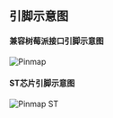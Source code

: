 ## 引脚示意图

#### 兼容树莓派接口引脚示意图
![Pinmap](https://images.gitee.com/uploads/images/2019/1108/093323_99e03846_1586921.png "H7PI Pinmap.png")

#### ST芯片引脚示意图
![Pinmap ST](https://images.gitee.com/uploads/images/2019/1108/095444_c950548d_1586921.png "H7PI Pinmap ST.png")